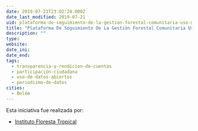 ```yaml
---
date: 2019-07-21T23:02:24.000Z
date_last_modified: 2019-07-21
uid: plataforma-de-seguimiento-de-la-gestion-forestal-comunitaria-uso-multiple-uso-sostenible-de-unidades-de-conservacion-en-la-amazonia-brasiliera
title: "Plataforma De Seguimiento De La Gestión Forestal Comunitaria Uso Múltiple Uso Sostenible De Unidades De Conservación En La Amazonía Brasiliera"
description: ""
type: 
website: 
date_ini: 
date_end: 
tags:
  - transparencia-y-rendicion-de-cuentas
  - participación-ciudadana
  - uso-de-datos-abiertos
  - periodismo-de-datos
cities: 
  - Belém
---
```


Esta iniciativa fue realizada por:

- [Instituto Floresta Tropical](/organizaciones/instituto-floresta-tropical)
